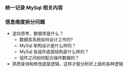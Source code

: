 ### 统一记录 MySql 相关内容 

### 信息维度拆分问题
- 逆向思考，数据库是什么？
    - 数据库系统如何设计工作的?
    - MySql 架构设计是什么样的？
    - MySql 各组件底层结构是什么样的？
    - 组件之间如何配合操作数据的？
- 熟悉查询和修改底层逻辑，这样才能分析好上层的各种逻辑